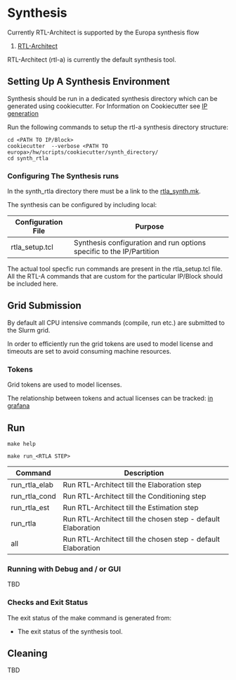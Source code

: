 # Synthesis

Currently RTL-Architect is supported by the Europa synthesis flow
1. [RTL-Architect](https://www.synopsys.com/implementation-and-signoff/rtl-synthesis-test/rtl-architect.html)

RTL-Architect (rtl-a) is currently the default synthesis tool.

## Setting Up A Synthesis Environment

Synthesis should be run in a dedicated synthesis directory which can be generated using cookiecutter.
For Information on Cookiecutter see [IP generation](ip_generation.md)

Run the following commands to setup the rtl-a synthesis directory structure:
```shell
cd <PATH TO IP/Block>
cookiecutter  --verbose <PATH TO europa>/hw/scripts/cookiecutter/synth_directory/
cd synth_rtla
```

### Configuring The Synthesis runs

In the synth_rtla directory there must be a link to the [rtla_synth.mk](../../../../hw/scripts/flow_makefiles/rtla_synth.mk).

The synthesis can be configured by including local:

| Configuration File | Purpose |
| ------------------ | ------- |
| rtla_setup.tcl | Synthesis configuration and run options specific to the IP/Partition |

The actual tool specfic run commands are present in the rtla_setup.tcl file. 
All the RTL-A commands that are custom for the particular IP/Block should be included here.

## Grid Submission

By default all CPU intensive commands (compile, run etc.) are submitted to the Slurm grid.

In order to efficiently run the grid tokens are used to model license and timeouts are set to avoid consuming machine resources.

### Tokens

Grid tokens are used to model licenses.

The relationship between tokens and actual licenses can be tracked: [in grafana](https://10.1.2.113:3000/d/c78e4919-68c8-4b8c-9ba3-582429d4622c/slurm-token-usage?orgId=1&from=now-7d&to=now)

## Run

```shell
make help
```

```shell
make run_<RTLA STEP>
```

| Command | Description |
| ------ | ----------- |
| run_rtla_elab | Run RTL-Architect till the Elaboration step |
| run_rtla_cond | Run RTL-Architect till the Conditioning step |
| run_rtla_est | Run RTL-Architect till the Estimation step |
| run_rtla | Run RTL-Architect till the chosen step - default Elaboration |
| all | Run RTL-Architect till the chosen step - default Elaboration |

### Running with Debug and / or GUI
 TBD

### Checks and Exit Status

The exit status of the make command is generated from:
- The exit status of the synthesis tool.

## Cleaning
TBD

